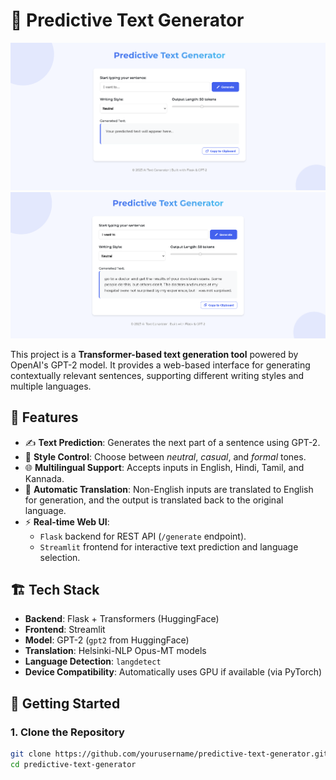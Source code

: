 # 🧠 Predictive Text Generator

![Demo](./demo1.png)
![Demo](./dem2.png)

This project is a **Transformer-based text generation tool** powered by OpenAI's GPT-2 model. It provides a web-based interface for generating contextually relevant sentences, supporting different writing styles and multiple languages.

## 🔧 Features

- ✍️ **Text Prediction**: Generates the next part of a sentence using GPT-2.
- 🎨 **Style Control**: Choose between *neutral*, *casual*, and *formal* tones.
- 🌐 **Multilingual Support**: Accepts inputs in English, Hindi, Tamil, and Kannada.
- 🔄 **Automatic Translation**: Non-English inputs are translated to English for generation, and the output is translated back to the original language.
- ⚡ **Real-time Web UI**:
  - `Flask` backend for REST API (`/generate` endpoint).
  - `Streamlit` frontend for interactive text prediction and language selection.

## 🏗️ Tech Stack

- **Backend**: Flask + Transformers (HuggingFace)
- **Frontend**: Streamlit
- **Model**: GPT-2 (`gpt2` from HuggingFace)
- **Translation**: Helsinki-NLP Opus-MT models
- **Language Detection**: `langdetect`
- **Device Compatibility**: Automatically uses GPU if available (via PyTorch)

## 🚀 Getting Started

### 1. Clone the Repository
```bash
git clone https://github.com/yourusername/predictive-text-generator.git
cd predictive-text-generator
